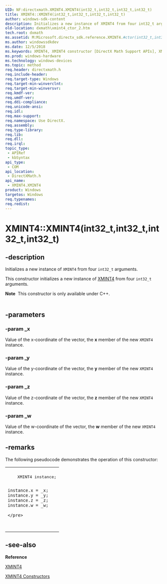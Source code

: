 ```yaml
---
UID: NF:directxmath.XMINT4.XMINT4(int32_t,int32_t,int32_t,int32_t)
title: XMINT4::XMINT4(int32_t,int32_t,int32_t,int32_t)
author: windows-sdk-content
description: Initializes a new instance of XMINT4 from four int32_t arguments.
old-location: dxmath\xmint4_ctor_2.htm
tech.root: dxmath
ms.assetid: M:Microsoft.directx_sdk.reference.XMINT4.#ctor(int32_t,int32_t,int32_t,int32_t)
ms.author: windowssdkdev
ms.date: 12/5/2018
ms.keywords: XMINT4, XMINT4 constructor [DirectX Math Support APIs], XMINT4 constructor [DirectX Math Support APIs],XMINT4 structure, XMINT4 structure [DirectX Math Support APIs],XMINT4 constructor, XMINT4.XMINT4, XMINT4.XMINT4(int32_t,int32_t,int32_t,int32_t), XMINT4::XMINT4, XMINT4::XMINT4(int32_t,int32_t,int32_t,int32_t), dxmath.xmint4_ctor_2
ms.prod: windows-hardware
ms.technology: windows-devices
ms.topic: method
req.header: directxmath.h
req.include-header: 
req.target-type: Windows
req.target-min-winverclnt: 
req.target-min-winversvr: 
req.kmdf-ver: 
req.umdf-ver: 
req.ddi-compliance: 
req.unicode-ansi: 
req.idl: 
req.max-support: 
req.namespace: Use DirectX.
req.assembly: 
req.type-library: 
req.lib: 
req.dll: 
req.irql: 
topic_type:
 - APIRef
 - kbSyntax
api_type:
 - COM
api_location:
 - DirectXMath.h
api_name:
 - XMINT4.XMINT4
product: Windows
targetos: Windows
req.typenames: 
req.redist: 
---
```


# XMINT4::XMINT4(int32_t,int32_t,int32_t,int32_t)


## -description


Initializes a new instance of <code>XMINT4</code> from four <code>int32_t</code> arguments.
    

This constructor initializes a new instance of <a href="https://msdn.microsoft.com/en-us/library/Ff728760(v=VS.85).aspx">XMINT4</a> from four
	<code>int32_t</code> arguments.
<div class="alert"><b>Note</b>  This constructor is only available under C++.
    </div><div> </div>

## -parameters




### -param _x

Value of the x-coordinate of the vector, the <b>x</b> member of the new
		    <code>XMINT4</code> instance.
		


### -param _y

Value of the y-coordinate of the vector, the <b>y</b> member of the new
		    <code>XMINT4</code> instance.
		


### -param _z

Value of the z-coordinate of the vector, the <b>z</b> member of the new
		    <code>XMINT4</code> instance.
		


### -param _w

Value of the w-coordinate of the vector, the <b>w</b> member of the new
		    <code>XMINT4</code> instance.
		


## -remarks



The following pseudocode demonstrates the operation of this constructor:
	

<div class="code"><span codelanguage=""><table>
<tr>
<th></th>
</tr>
<tr>
<td>
<pre>
	XMINT4 instance;

	instance.x = _x;
	instance.y = _y;
	instance.z = _z;
	instance.w = _w;

    </pre>
</td>
</tr>
</table></span></div>



## -see-also




<b>Reference</b>



<a href="https://msdn.microsoft.com/en-us/library/Ff728760(v=VS.85).aspx">XMINT4</a>



<a href="https://msdn.microsoft.com/en-us/library/Hh449516(v=VS.85).aspx">XMINT4 Constructors</a>
 

 

